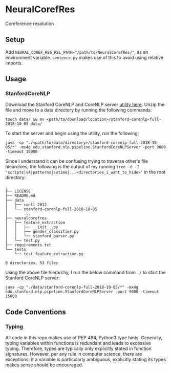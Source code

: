 # NeuralCorefRes
Coreference resolution

## Setup
Add `NEURAL_COREF_RES_REL_PATH="/path/to/NeuralCorefRes/"`, as an environment variable. `sentence.py` makes use of this to avoid using relative imports.

## Usage
### StanfordCoreNLP
Download the Stanford CoreNLP and CoreNLP server [utility here](https://stanfordnlp.github.io/CoreNLP/download.html). Unzip the file and move to a data directory by running the following commands:

`touch data/ && mv <path/to/download/location>/stanford-corenlp-full-2018-10-05 data/`

To start the server and begin using the utility, run the following:

`java -cp "./<path/to/data/directory>/stanford-corenlp-full-2018-10-05/*" -mx4g edu.stanford.nlp.pipeline.StanfordCoreNLPServer -port 9000 -timeout 15000`

Since I understand it can be confusing trying to traverse other's file hiearchies, the following is the output of my running `tree -d -I 'scripts|v4|patterns|sutime|...<directories_i_want_to_hide>'` in the root directory:
```
.
├── LICENSE
├── README.md
├── data
│   ├── conll-2012
│   └── stanford-corenlp-full-2018-10-05
│       ...
├── neuralcorefres
│   ├── feature_extraction
│   │   ├── __init__.py
│   │   ├── gender_classifier.py
│   │   └── stanford_parser.py
│   └── test.py
├── requirements.txt
└── tests
    └── test_feature_extraction.py

8 directories, 53 files
```
Using the above file hierarchy, I run the below command from `./` to start the Stanford CoreNLP server:

`java -cp "./data/stanford-corenlp-full-2018-10-05/*" -mx4g edu.stanford.nlp.pipeline.StanfordCoreNLPServer -port 9000 -timeout 15000`


## Code Conventions
### Typing
All code in this repo makes use of PEP 484, Python3 type hints. Generally, typing variables within functions is redundant and leads to excessive typing. Therefore, types are typically only explicitly stated in function signatures. However, per any rule in computer science, there are exceptions; if a variable is particularly ambiguous, explicitly stating its types makes sense should be encouraged.
